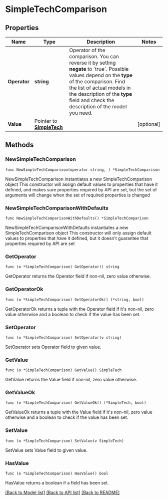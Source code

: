 # SimpleTechComparison

## Properties

Name | Type | Description | Notes
------------ | ------------- | ------------- | -------------
**Operator** | **string** | Operator of the comparison. You can reverse it by setting **negate** to &#x60;true&#x60;.   Possible values depend on the **type** of the comparison. Find the list of actual models in the description of the **type** field and check the description of the model you need. | 
**Value** | Pointer to [**SimpleTech**](SimpleTech.md) |  | [optional] 

## Methods

### NewSimpleTechComparison

`func NewSimpleTechComparison(operator string, ) *SimpleTechComparison`

NewSimpleTechComparison instantiates a new SimpleTechComparison object
This constructor will assign default values to properties that have it defined,
and makes sure properties required by API are set, but the set of arguments
will change when the set of required properties is changed

### NewSimpleTechComparisonWithDefaults

`func NewSimpleTechComparisonWithDefaults() *SimpleTechComparison`

NewSimpleTechComparisonWithDefaults instantiates a new SimpleTechComparison object
This constructor will only assign default values to properties that have it defined,
but it doesn't guarantee that properties required by API are set

### GetOperator

`func (o *SimpleTechComparison) GetOperator() string`

GetOperator returns the Operator field if non-nil, zero value otherwise.

### GetOperatorOk

`func (o *SimpleTechComparison) GetOperatorOk() (*string, bool)`

GetOperatorOk returns a tuple with the Operator field if it's non-nil, zero value otherwise
and a boolean to check if the value has been set.

### SetOperator

`func (o *SimpleTechComparison) SetOperator(v string)`

SetOperator sets Operator field to given value.


### GetValue

`func (o *SimpleTechComparison) GetValue() SimpleTech`

GetValue returns the Value field if non-nil, zero value otherwise.

### GetValueOk

`func (o *SimpleTechComparison) GetValueOk() (*SimpleTech, bool)`

GetValueOk returns a tuple with the Value field if it's non-nil, zero value otherwise
and a boolean to check if the value has been set.

### SetValue

`func (o *SimpleTechComparison) SetValue(v SimpleTech)`

SetValue sets Value field to given value.

### HasValue

`func (o *SimpleTechComparison) HasValue() bool`

HasValue returns a boolean if a field has been set.


[[Back to Model list]](../README.md#documentation-for-models) [[Back to API list]](../README.md#documentation-for-api-endpoints) [[Back to README]](../README.md)


